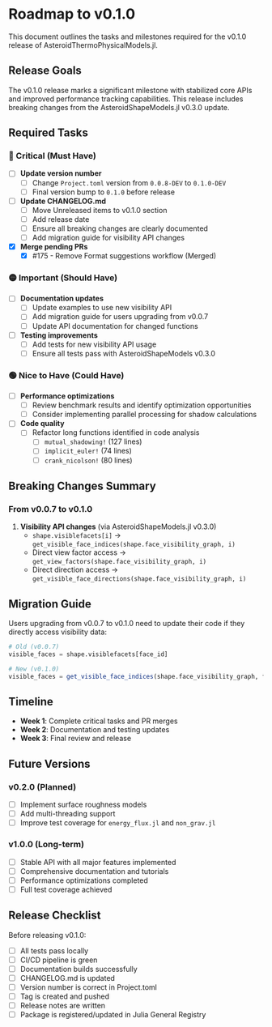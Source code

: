 # Roadmap to v0.1.0

This document outlines the tasks and milestones required for the v0.1.0 release of AsteroidThermoPhysicalModels.jl.

## Release Goals

The v0.1.0 release marks a significant milestone with stabilized core APIs and improved performance tracking capabilities. This release includes breaking changes from the AsteroidShapeModels.jl v0.3.0 update.

## Required Tasks

### 🔴 Critical (Must Have)

- [ ] **Update version number**
  - [ ] Change `Project.toml` version from `0.0.8-DEV` to `0.1.0-DEV`
  - [ ] Final version bump to `0.1.0` before release

- [ ] **Update CHANGELOG.md**
  - [ ] Move Unreleased items to v0.1.0 section
  - [ ] Add release date
  - [ ] Ensure all breaking changes are clearly documented
  - [ ] Add migration guide for visibility API changes

- [x] **Merge pending PRs**
  - [x] #175 - Remove Format suggestions workflow (Merged)

### 🟡 Important (Should Have)

- [ ] **Documentation updates**
  - [ ] Update examples to use new visibility API
  - [ ] Add migration guide for users upgrading from v0.0.7
  - [ ] Update API documentation for changed functions

- [ ] **Testing improvements**
  - [ ] Add tests for new visibility API usage
  - [ ] Ensure all tests pass with AsteroidShapeModels v0.3.0

### 🟢 Nice to Have (Could Have)

- [ ] **Performance optimizations**
  - [ ] Review benchmark results and identify optimization opportunities
  - [ ] Consider implementing parallel processing for shadow calculations

- [ ] **Code quality**
  - [ ] Refactor long functions identified in code analysis
    - [ ] `mutual_shadowing!` (127 lines)
    - [ ] `implicit_euler!` (74 lines)
    - [ ] `crank_nicolson!` (80 lines)

## Breaking Changes Summary

### From v0.0.7 to v0.1.0

1. **Visibility API changes** (via AsteroidShapeModels.jl v0.3.0)
   - `shape.visiblefacets[i]` → `get_visible_face_indices(shape.face_visibility_graph, i)`
   - Direct view factor access → `get_view_factors(shape.face_visibility_graph, i)`
   - Direct direction access → `get_visible_face_directions(shape.face_visibility_graph, i)`

## Migration Guide

Users upgrading from v0.0.7 to v0.1.0 need to update their code if they directly access visibility data:

```julia
# Old (v0.0.7)
visible_faces = shape.visiblefacets[face_id]

# New (v0.1.0)
visible_faces = get_visible_face_indices(shape.face_visibility_graph, face_id)
```

## Timeline

- **Week 1**: Complete critical tasks and PR merges
- **Week 2**: Documentation and testing updates
- **Week 3**: Final review and release

## Future Versions

### v0.2.0 (Planned)
- [ ] Implement surface roughness models
- [ ] Add multi-threading support
- [ ] Improve test coverage for `energy_flux.jl` and `non_grav.jl`

### v1.0.0 (Long-term)
- [ ] Stable API with all major features implemented
- [ ] Comprehensive documentation and tutorials
- [ ] Performance optimizations completed
- [ ] Full test coverage achieved

## Release Checklist

Before releasing v0.1.0:

- [ ] All tests pass locally
- [ ] CI/CD pipeline is green
- [ ] Documentation builds successfully
- [ ] CHANGELOG.md is updated
- [ ] Version number is correct in Project.toml
- [ ] Tag is created and pushed
- [ ] Release notes are written
- [ ] Package is registered/updated in Julia General Registry